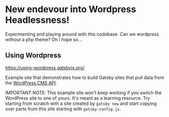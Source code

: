 # New endevour into Wordpress Headlessness!

Experimenting and playing around with this codebase. Can we wordpress without a php theme? Oh I hope so...


## Using Wordpress

https://using-wordpress.gatsbyjs.org/

Example site that demonstrates how to build Gatsby sites that pull data from the
[WordPress CMS API](https://www.wordpress.com/).

IMPORTANT NOTE: This example site won't keep working if you switch the WordPress site to one of yours. It's meant as a learning resource. Try starting from scratch with a site created by `gatsby new` and start copying over parts from this site starting with `gatsby-config.js`.
